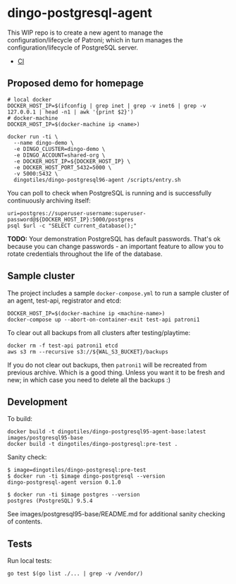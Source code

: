 # dingo-postgresql-agent

This WIP repo is to create a new agent to manage the configuration/lifecycle of Patroni; which in turn manages the configuration/lifecycle of PostgreSQL server.

* [CI](https://ci.starkandwayne.com/teams/main/pipelines/dingo-postgresql-agent)

## Proposed demo for homepage

```
# local docker
DOCKER_HOST_IP=$(ifconfig | grep inet | grep -v inet6 | grep -v 127.0.0.1 | head -n1 | awk '{print $2}')
# docker-machine
DOCKER_HOST_IP=$(docker-machine ip <name>)

docker run -ti \
  --name dingo-demo \
  -e DINGO_CLUSTER=dingo-demo \
  -e DINGO_ACCOUNT=shared-org \
  -e DOCKER_HOST_IP=${DOCKER_HOST_IP} \
  -e DOCKER_HOST_PORT_5432=5000 \
  -v 5000:5432 \
  dingotiles/dingo-postgresql96-agent /scripts/entry.sh
```

You can poll to check when PostgreSQL is running and is successfully continuously archiving itself:

```
uri=postgres://superuser-username:superuser-password@${DOCKER_HOST_IP}:5000/postgres
psql $url -c "SELECT current_database();"
```

**TODO:** Your demonstration PostgreSQL has default passwords. That's ok because you can change passwords - an important feature to allow you to rotate credentials throughout the life of the database.




## Sample cluster

The project includes a sample `docker-compose.yml` to run a sample cluster of an agent, test-api, registrator and etcd:

```
DOCKER_HOST_IP=$(docker-machine ip <machine-name>)
docker-compose up --abort-on-container-exit test-api patroni1
```

To clear out all backups from all clusters after testing/playtime:

```
docker rm -f test-api patroni1 etcd
aws s3 rm --recursive s3://${WAL_S3_BUCKET}/backups
```

If you do not clear out backups, then `patroni1` will be recreated from previous archive. Which is a good thing. Unless you want it to be fresh and new; in which case you need to delete all the backups :)

## Development

To build:

```
docker build -t dingotiles/dingo-postgresql95-agent-base:latest images/postgresql95-base
docker build -t dingotiles/dingo-postgresql:pre-test .
```

Sanity check:

```
$ image=dingotiles/dingo-postgresql:pre-test
$ docker run -ti $image dingo-postgresql --version
dingo-postgresql-agent version 0.1.0

$ docker run -ti $image postgres --version
postgres (PostgreSQL) 9.5.4
```

See images/postgresql95-base/README.md for additional sanity checking of contents.

## Tests

Run local tests:

```
go test $(go list ./... | grep -v /vendor/)
```
